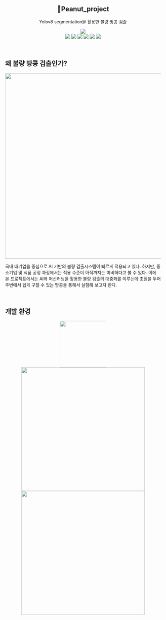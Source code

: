 <h2 align="center">🥜Peanut_project</h2>
<p align="center">
Yolov8 segmentation을 활용한 불량 땅콩 검출
</p>
<p align="center">
  <img src="https://readme-typing-svg.herokuapp.com?lines=유나;은영;규림;태창;우진;우성;&center=true&width=700&height=70">
  <br>
  <img src="https://i.imgur.com/CiyBZtG.jpeg">
  <img src="https://i.imgur.com/qapqp5E.jpeg">
  <img src="https://i.imgur.com/CXVHcO9.jpeg">
  <img src="https://i.imgur.com/40ywq5L.jpeg">
  <img src="https://i.imgur.com/txjDGop.jpeg">
  <img src="https://i.imgur.com/mrU9yzy.jpeg">
</p>

<br>

<h2> 왜 불량 땅콩 검출인가? </h2> 
<p align="center">
<img width=600 src="https://github.com/harinme/peanut_project/assets/152590695/d9a9c063-6ef4-4268-b26b-b3acc90f92de?center=true">
</p>
<p>
  국내 대기업을 중심으로 AI 기반의 불량 검출시스템이 빠르게 적용되고 있다.
  하지만, 중소기업 및 식품 공정 과정에서는 적용 수준이 아직까지는 미비하다고 볼 수 있다.
이에 본 프로젝트에서는 AI와 머신러닝을 활용한 불량 검출의 대중화를 이루는데 초점을 두어 주변에서 쉽게 구할 수 있는 땅콩을 통해서 실험해 보고자 한다.
</p>


<br>

<H2>
  개발 환경
</H2>
<p align=center>
 <img width=150 src=https://github.com/harinme/peanut_project/assets/152590695/63a4d7ae-70d3-48f2-bfdf-0c12188d6376">
 <img  width=400 src=https://github.com/harinme/peanut_project/assets/152590695/48b8bf0d-fde2-4158-9bb0-159d9c6b5b6c">
 <img  width=400 src=https://github.com/harinme/peanut_project/assets/152590695/09d0244a-934f-422e-af71-8cfe86a94941">
</p>
